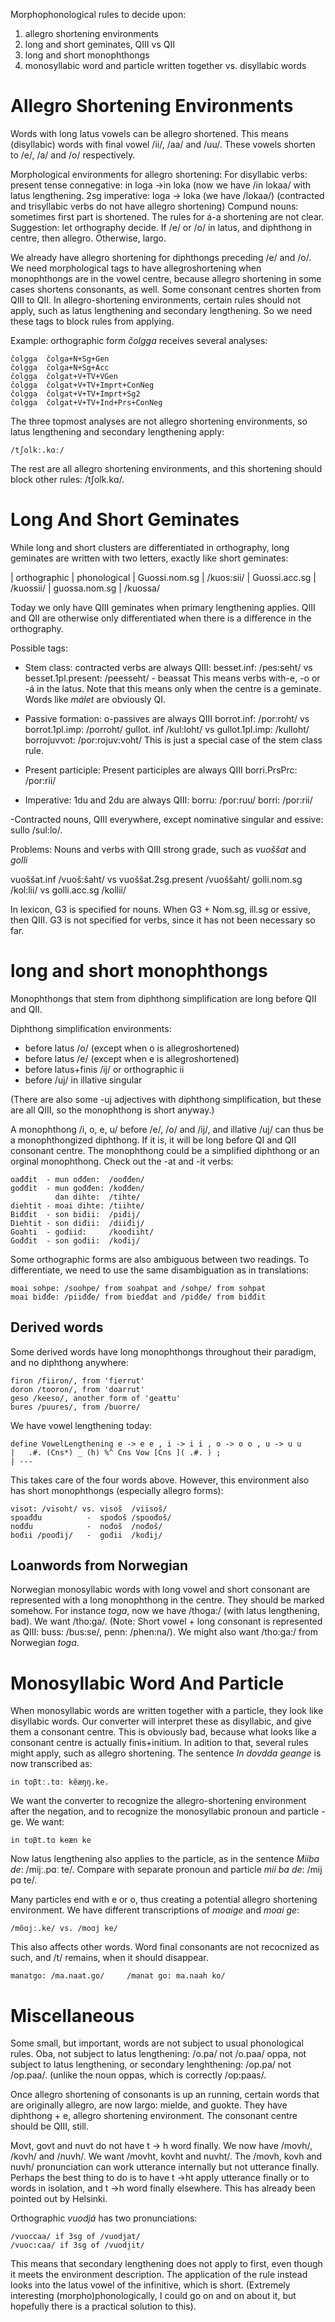 Morphophonological rules to decide upon:


1. allegro shortening environments
2. long and short geminates, QIII vs QII
3. long and short monophthongs
4. monosyllabic word and particle written together vs. disyllabic words


# Allegro Shortening Environments
Words with long latus vowels can be allegro shortened. This means (disyllabic) words with final vowel /ii/, /aa/ and /uu/. These vowels shorten to /e/, /a/ and /o/ respectively. 


Morphological environments for allegro shortening:
For disyllabic verbs:
present tense connegative: in loga ->in loka (now we have /in lokaa/ with latus lengthening.
2sg imperative: loga -> loka (we have /lokaa/)
(contracted and trisyllabic verbs do not have allegro shortening)
Compund nouns: sometimes first part is shortened. The rules for á-a shortening are not clear. Suggestion: let orthography decide. If /e/ or /o/ in latus, and diphthong in centre, then allegro. Otherwise, largo.


We already have allegro shortening for diphthongs preceding /e/ and /o/. We need morphological tags to have allegroshortening when monophthongs are in the vowel centre, because allegro shortening in some cases shortens consonants, as well. Some consonant centres shorten from QIII to QII. In allegro-shortening environments, certain rules should not apply, such as latus lengthening and secondary lengthening. So we need these tags to block rules from applying.  


Example: orthographic form *čolgga* receives several analyses:


```
čolgga	čolga+N+Sg+Gen
čolgga	čolga+N+Sg+Acc
čolgga	čolgat+V+TV+VGen
čolgga	čolgat+V+TV+Imprt+ConNeg
čolgga	čolgat+V+TV+Imprt+Sg2
čolgga	čolgat+V+TV+Ind+Prs+ConNeg
```


The three topmost analyses are not allegro shortening environments, so latus lengthening and secondary lengthening apply: 


```
/tʃolkː.kɑː/
```


The rest are all allegro shortening environments, and this shortening should block other rules: /tʃolk.kɑ/.


# Long And Short Geminates
While long and short clusters are differentiated in orthography, long geminates are written with two letters, exactly like short geminates:


|  orthographic    |   phonological
|  Guossi.nom.sg   |    /kuos:sii/
|  Guossi.acc.sg   |    /kuossii/
|  guossa.nom.sg   |    /kuossa/


Today we only have QIII geminates when primary lengthening applies. QIII and QII are otherwise only differentiated when there is a difference in the orthography. 


Possible tags:


- Stem class: contracted verbs are always QIII: 
besset.inf: /pes:seht/ vs besset.1pl.present: /peesseht/ - beassat
This means verbs with-e, -o or -á in the latus.
Note that this means only when the centre is a geminate. Words like *málet* are obviously QI.


- Passive formation: o-passives are always QIII
borrot.inf: /por:roht/ vs borrot.1pl.imp: /porroht/
gullot. inf /kul:loht/ vs gullot.1pl.imp: /kulloht/
borrojuvvot: /por:rojuv:voht/
This is just a special case of the stem class rule.


- Present participle: Present participles are always QIII
borri.PrsPrc: /por:rii/


- Imperative: 1du and 2du are always QIII: borru: /por:ruu/ borri: /por:rii/


-Contracted nouns, QIII everywhere, except nominative singular and essive:
sullo /sul:lo/.


Problems: Nouns and verbs with QIII strong grade, such as *vuoššat* and *golli*


vuoššat.inf /vuoš:šaht/ vs vuoššat.2sg.present /vuoššaht/
golli.nom.sg /kol:lii/ vs golli.acc.sg /kollii/


In lexicon, G3 is specified for nouns. When G3 + Nom.sg, ill.sg or essive, then QIII.
G3 is not specified for verbs, since it has not been necessary so far. 


# long and short monophthongs
Monophthongs that stem from diphthong simplification are long before QII and QII. 


Diphthong simplification environments:
* before latus /o/ (except when o is allegroshortened)
* before latus /e/  (except when e is allegroshortened)
* before latus+finis /ij/ or orthographic ii
* before /uj/ in illative singular


(There are also some -uj adjectives with diphthong simplification, but these are all QIII, so the monophthong is short anyway.)


A monophthong /i, o, e, u/ before /e/, /o/ and /ij/, and illative /uj/ can thus be a monophthongized diphthong. If it is, it will be long before QI and QII consonant centre. The monophthong could be a simplified diphthong or an orginal monophthong. Check out the -at and -it verbs:


```
oađđit  - mun ođđen:  /oođđen/
gođđit  - mun gođđen: /kođđen/
          dan dihte:  /tihte/
diehtit - moai dihte: /tiihte/
Biđđit  - son biđii:  /piđij/
Diehtit - son diđii:  /diiđij/
Goahti  - gođiid:     /koođiiht/
Gođđit  - son gođii:  /kođij/
```


Some orthographic forms are also ambiguous between two readings. To differentiate, we need to use the same disambiguation as in translations:


```
moai sohpe: /soohpe/ from soahpat and /sohpe/ from sohpat
moai biđđe: /piiđđe/ from bieđđat and /piđđe/ from biđđit
```


## Derived words
Some derived words have long monophthongs throughout their paradigm, and no diphthong anywhere:


```
firon /fiiron/, from 'fierrut'
doron /tooron/, from 'doarrut'
geso /keeso/, another form of 'geaŧŧu'
bures /puures/, from /buorre/
```


We have vowel lengthening today: 
```
define VowelLengthening e -> e e , i -> i i , o -> o o , u -> u u 
|   .#. (Cns*) _ (h) %^ Cns Vow [Cns ]( .#. ) ;
| --- 
```
This takes care of the four words above. However, this environment also has short monophthongs (especially allegro forms):


```
visot: /visoht/ vs. visoš  /viisoš/
spoađđu          -  spođoš /spoođoš/
nođđu            -  nođoš  /nođoš/
bođii /poođij/   -  gođii  /kođij/
```


## Loanwords from Norwegian
Norwegian monosyllabic words with long vowel and short consonant are represented with a long monophthong in the centre. They should be marked somehow. For instance *toga*, now we have /thoga:/ (with latus lengthening, bad). We want /tho:ga/. (Note: Short vowel + long consonant is represented as QIII: buss: /bus:se/, penn: /phen:na/). We might also want /tho:ga:/ from Norwegian *toga*. 




# Monosyllabic Word And Particle


When monosyllabic words are written together with a particle, they look like disyllabic words. Our converter will interpret these as disyllabic, and give them a consonant centre. This is obviously bad, because what looks like a consonant centre is actually finis+initium. In adition to that, several rules might apply, such as allegro shortening.  The sentence *In dovdda geange* is now transcribed as:
```
in toβtː.tɑː kĕæŋŋ.ke.
```
We want the converter to recognize the allegro-shortening environment after the negation, and to recognize the monosyllabic pronoun and particle -ge. We want:
```
in toβt.tɑ keæn ke
```


Now latus lengthening also applies to the particle, as in the sentence *Miiba de*: /mijː.pɑː te/. Compare with separate pronoun and particle *mii ba de*: /mij pɑ te/.




Many particles end with e or o, thus creating a potential allegro shortening environment. 
We have different transcriptions of *moaige* and *moai ge*:
```
/mŏɑjː.ke/ vs. /moɑj ke/
```


This also affects other words. Word final consonants are not recocnized as such, and /t/ remains, when it should disappear. 


```
manatgo: /ma.naat.go/     /manat go: ma.naah ko/
```


# Miscellaneous


Some small, but important, words are not subject to usual phonological rules.
Oba, not subject to latus lengthening: /o.pa/ not /o.paa/
oppa, not subject to latus lengthening, or secondary lenghthening: /op.pa/ not /op.paa/. (unlike the noun oppas, which is correctly /op:paas/.


Once allegro shortening of consonants is up an running, certain words that are originally allegro, are now largo: mielde, and guokte. They have diphthong + e, allegro shortening environment. The consonant centre should be QIII, still.


Movt, govt and nuvt do not have t -> h word finally. We now have /movh/, /kovh/ and /nuvh/. We want /movht, kovht and nuvht/. The /movh, kovh and nuvh/ pronunciation can work utterance internally but not utterance finally. Perhaps the best thing to do is to have t ->ht apply utterance finally or to words in isolation, and t ->h word finally elsewhere. This has already been pointed out by Helsinki.


Orthographic *vuodjá* has two pronunciations:
```
/vuoccaa/ if 3sg of /vuodjat/
/vuoc:caa/ if 3sg of /vuodjit/
```


This means that secondary lengthening does not apply to first, even though it meets the environment description. The application of the rule instead looks into the latus vowel of the infinitive, which is short. (Extremely interesting (morpho)phonologically, I could go on and on about it, but hopefully there is a practical solution to this).
